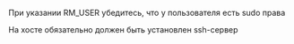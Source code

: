 При указании RM_USER убедитесь, что у пользователя есть sudo права

На хосте обязательно должен быть установлен ssh-сервер
